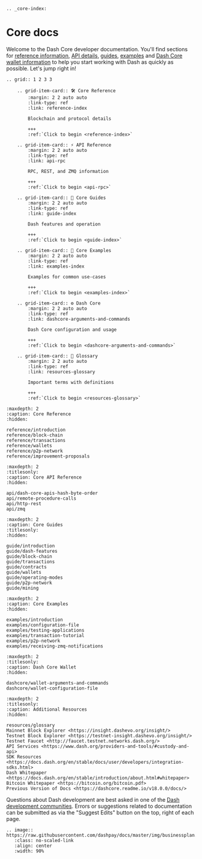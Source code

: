 ```{eval-rst}
.. _core-index:
```

# Core docs

Welcome to the Dash Core developer documentation. You'll find sections for
[reference information](reference/introduction.md), [API
details](api/remote-procedure-calls.md), [guides](guide/introduction.md),
[examples](examples/introduction.md) and [Dash Core wallet
information](dashcore/wallet-arguments-and-commands.md) to help you start
working with Dash as quickly as possible. Let's jump right in!

```{eval-rst}
.. grid:: 1 2 3 3

    .. grid-item-card:: 🛠 Core Reference
        :margin: 2 2 auto auto
        :link-type: ref
        :link: reference-index
        
        Blockchain and protocol details 
        
        +++
        :ref:`Click to begin <reference-index>`

    .. grid-item-card:: ⚡ API Reference
        :margin: 2 2 auto auto
        :link-type: ref
        :link: api-rpc
        
        RPC, REST, and ZMQ information
        
        +++
        :ref:`Click to begin <api-rpc>`

    .. grid-item-card:: 📑 Core Guides
        :margin: 2 2 auto auto
        :link-type: ref
        :link: guide-index
        
        Dash features and operation
        
        +++
        :ref:`Click to begin <guide-index>`

    .. grid-item-card:: 🚀 Core Examples
        :margin: 2 2 auto auto
        :link-type: ref
        :link: examples-index
        
        Examples for common use-cases
        
        +++
        :ref:`Click to begin <examples-index>`

    .. grid-item-card:: ⚙ Dash Core
        :margin: 2 2 auto auto
        :link-type: ref
        :link: dashcore-arguments-and-commands
        
        Dash Core configuration and usage
        
        +++
        :ref:`Click to begin <dashcore-arguments-and-commands>`

    .. grid-item-card:: 📖 Glossary
        :margin: 2 2 auto auto
        :link-type: ref
        :link: resources-glossary
        
        Important terms with definitions
        
        +++
        :ref:`Click to begin <resources-glossary>`
```

```{toctree}
:maxdepth: 2
:caption: Core Reference
:hidden:

reference/introduction
reference/block-chain
reference/transactions
reference/wallets
reference/p2p-network
reference/improvement-proposals
```

```{toctree}
:maxdepth: 2
:titlesonly:
:caption: Core API Reference
:hidden:

api/dash-core-apis-hash-byte-order
api/remote-procedure-calls
api/http-rest
api/zmq
```

```{toctree}
:maxdepth: 2
:caption: Core Guides
:titlesonly:
:hidden:

guide/introduction
guide/dash-features
guide/block-chain
guide/transactions
guide/contracts
guide/wallets
guide/operating-modes
guide/p2p-network
guide/mining
```

```{toctree}
:maxdepth: 2
:caption: Core Examples
:hidden:

examples/introduction
examples/configuration-file
examples/testing-applications
examples/transaction-tutorial
examples/p2p-network
examples/receiving-zmq-notifications
```

```{toctree}
:maxdepth: 2
:titlesonly: 
:caption: Dash Core Wallet
:hidden:

dashcore/wallet-arguments-and-commands
dashcore/wallet-configuration-file
```

```{toctree}
:maxdepth: 2
:titlesonly:
:caption: Additional Resources
:hidden:

resources/glossary
Mainnet Block Explorer <https://insight.dashevo.org/insight/>
Testnet Block Explorer <https://testnet-insight.dashevo.org/insight/>
Testnet Faucet <http://faucet.testnet.networks.dash.org/>
API Services <https://www.dash.org/providers-and-tools/#custody-and-api>
SDK Resources <https://docs.dash.org/en/stable/docs/user/developers/integration-sdks.html>
Dash Whitepaper <https://docs.dash.org/en/stable/introduction/about.html#whitepaper>
Bitcoin Whitepaper <https://bitcoin.org/bitcoin.pdf>
Previous Version of Docs <https://dashcore.readme.io/v18.0.0/docs/>
```

Questions about Dash development are best asked in one of the [Dash development
communities](https://www.dash.org/community/). Errors or suggestions related to
documentation can be submitted as via the "Suggest Edits" button on the top,
right of each page.

```{eval-rst}
.. image:: https://raw.githubusercontent.com/dashpay/docs/master/img/businessplan.svg
   :class: no-scaled-link
   :align: center
   :width: 90%
```
